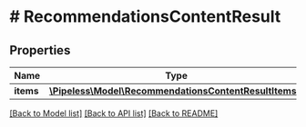 # # RecommendationsContentResult

## Properties

Name | Type | Description | Notes
------------ | ------------- | ------------- | -------------
**items** | [**\Pipeless\Model\RecommendationsContentResultItems[]**](RecommendationsContentResultItems.md) |  | 

[[Back to Model list]](../../README.md#documentation-for-models) [[Back to API list]](../../README.md#documentation-for-api-endpoints) [[Back to README]](../../README.md)


